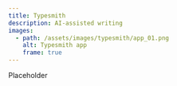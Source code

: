 ```yaml
---
title: Typesmith
description: AI-assisted writing
images:
  - path: /assets/images/typesmith/app_01.png
    alt: Typesmith app
    frame: true
---
```


Placeholder